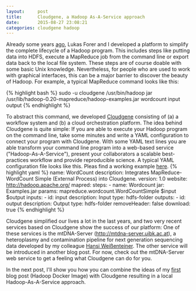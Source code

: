 ```yaml
---
layout:     post
title:      Cloudgene, a Hadoop As-A-Service approach
date:       2015-08-27 23:08:21
categories: cloudgene hadoop
---
```


Already some years  [ago](http://www.biomedcentral.com/1471-2105/13/200/abstract), Lukas Forer and I developed a platform to simplify the complete lifecycle of a Hadoop program. This includes steps like putting data into HDFS, execute a MapReduce job from the command line or export data back to the local file system. These steps are of course doable with some basic Unix knowledge. Nevertheless, for people who are used to work with graphical interfaces, this can be a major barrier to discover the beauty of Hadoop. For example, a typical MapReduce command looks like this:

{% highlight bash %} 
sudo -u cloudgene /usr/bin/hadoop jar /usr/lib/hadoop-0.20-mapreduce/hadoop-examples.jar wordcount input output
{% endhighlight %}

To abstract this command, we developed [Cloudgene](http://cloudgene.uibk.ac.at) consisting of (a) a workflow system and (b) a cloud orchestration platform. The idea behind Cloudgene is quite simple: If you are able to execute your Hadoop program on the command line, take some minutes and write a YAML configuration to connect your program with Cloudgene. With some YAML text lines  you are able transform your command line program into a web-based service ("Hadoop-As-A-Service"), present your collaborators a scalable best-practices workflow and provide reproducible science.
A typical YAML configuration file looks like this. Pleas find a working example [here](https://github.com/seppinho/mapreduce).
{% highlight yaml %} 
name: WordCount
description:  Integrates MapReduce-WordCount Simple (External Process) into Cloudgene.
version: 1.0
website: http://hadoop.apache.org/
mapred:
  steps:
    - name: Wordcount
      jar: Examples.jar 
      params: mapreduce.wordcount.WordCountSimple $input $output
  inputs:
    - id: input
      description: Input
      type: hdfs-folder
  outputs:
    - id: output
      description: Output
      type: hdfs-folder
      removeHeader: false
      download: true
{% endhighlight %}  

Cloudgene simplified our lives a lot in the last years, and two very recent services based on Cloudgene show the success of our platform: One of these services is the mtDNA-Server (http://mtdna-server.uibk.ac.at), a heteroplasmy and contamination pipeline for next generation sequencing data developed by my colleague [Hansi Weißenteiner](haplogrep.uibk.ac.at).
The other service will  be introduced in another blog post. 
For now, check out the mtDNA-Server web service to get a feeling what Cloudgene can do for you.

In the next post, I'll show you how you can combine the ideas of my [first](http://seppinho.github.io/docker/hadoop/2015/08/26/docker-hadoop/) blog post (Hadoop Docker Image) with Cloudgene resulting in a local Hadoop-As-A-Service approach.
